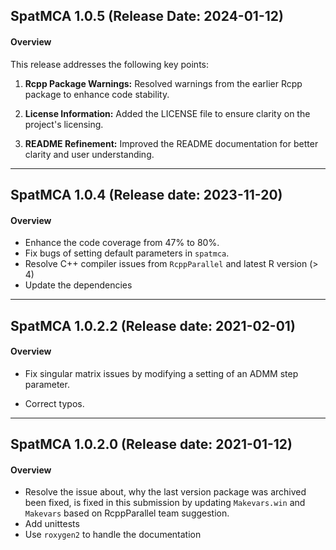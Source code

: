 ## SpatMCA 1.0.5 (Release Date: 2024-01-12)

#### Overview
This release addresses the following key points:

1. **Rcpp Package Warnings:** Resolved warnings from the earlier Rcpp package to enhance code stability.

2. **License Information:** Added the LICENSE file to ensure clarity on the project's licensing.

3. **README Refinement:** Improved the README documentation for better clarity and user understanding.

---


## SpatMCA 1.0.4 (Release date: 2023-11-20)
#### Overview 
- Enhance the code coverage from 47% to 80%.
- Fix bugs of setting default parameters in `spatmca`.
- Resolve C++ compiler issues from `RcppParallel` and latest R version (> 4)
- Update the dependencies

---


## SpatMCA 1.0.2.2 (Release date: 2021-02-01)
#### Overview 
- Fix singular matrix issues by modifying a setting of an ADMM step parameter.

- Correct typos.

---

## SpatMCA 1.0.2.0 (Release date: 2021-01-12)
#### Overview 
- Resolve the issue  about, why the last version package was archived been fixed, is fixed in this submission by updating `Makevars.win` and `Makevars` based on RcppParallel team suggestion.
- Add unittests
- Use `roxygen2` to handle the documentation
